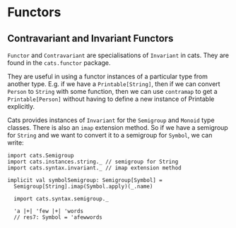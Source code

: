# Functors

## Contravariant and Invariant Functors

`Functor` and `Contravariant` are specialisations of `Invariant` in cats. They are found in the
`cats.functor` package.

They are useful in using a functor instances of a particular type from another type. E.g. if we have
a `Printable[String]`, then if we can convert `Person` to `String` with some function, then we can
use `contramap` to get a `Printable[Person]` without having to define a new instance of Printable
explicitly.

Cats provides instances of `Invariant` for the `Semigroup` and `Monoid` type classes. There is also
an `imap` extension method. So if we have a semigroup for `String` and we want to convert it to a
semigroup for `Symbol`, we can write:

```
import cats.Semigroup
import cats.instances.string._ // semigroup for String
import cats.syntax.invariant._ // imap extension method

implicit val symbolSemigroup: Semigroup[Symbol] =
  Semigroup[String].imap(Symbol.apply)(_.name)

  import cats.syntax.semigroup._

  'a |+| 'few |+| 'words
  // res7: Symbol = 'afewwords
```
